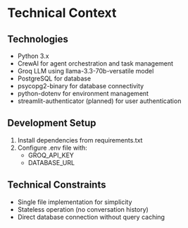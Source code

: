 # Technical Context

## Technologies
- Python 3.x
- CrewAI for agent orchestration and task management
- Groq LLM using llama-3.3-70b-versatile model
- PostgreSQL for database
- psycopg2-binary for database connectivity
- python-dotenv for environment management
- streamlit-authenticator (planned) for user authentication

## Development Setup
1. Install dependencies from requirements.txt
2. Configure .env file with:
   - GROQ_API_KEY
   - DATABASE_URL

## Technical Constraints
- Single file implementation for simplicity
- Stateless operation (no conversation history)
- Direct database connection without query caching
